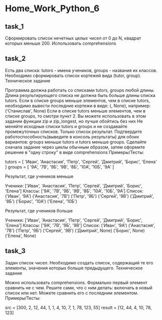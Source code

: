 # Home_Work_Python_6
## task_1
Сформировать список нечетных целых чисел от 0 до N, квадрат которых меньше 200. Использовать comprehensions

## task_2
Есть два списка: tutors - имена учеников, groups - названия их классов. Необходимо сформировать список кортежей вида (tutor, group).
Техническое задание

Программа должна работать со списками tutors, groups любой длины.
Длина результирующего списка не должна быть больше длины списка tutors.
Если в списке groups меньше элементов, чем в списке tutors, необходимо вывести последние кортежи в виде: (<tutor>, None), например: ('Станислав', None)
Если в списке tutors меньше элементов, чем в списке groups, то смотри пункт 2.
Вы можете использовать в этом задании функции zip и zip_longest, но лучше обойтись без них
Не меняйте исходные списки tutors и groups и не создавайте промежуточных списков. Только список результат.
Подтвердите работоспособность(выведите в консоль результаты) для обоих вариантов: groups меньше tutors и tutors меньше groups.
Сделайте сначала задание через циклы обычным образом, затем оформите решение в "одну строку" в виде comprehensions
Примеры/Тесты:


tutors = [
    'Иван', 'Анастасия', 'Петр', 'Сергей', 
    'Дмитрий', 'Борис', 'Елена'
]
groups = [
    '9А', '7В', '9Б', '9В', '8Б', '10А', '10Б', '9А'
]

Результат, где учеников меньше


Ученики: ['Иван', 'Анастасия', 'Петр', 'Сергей', 'Дмитрий', 'Борис', 'Елена']
Классы: ['9А', '7В', '9Б', '9В', '8Б', '10А', '10Б', '9А']
Список:
('Иван', '9А')
('Анастасия', '7В')
('Петр', '9Б')
('Сергей', '9В')
('Дмитрий', '8Б')
('Борис', '10А')
('Елена', '10Б')

Результат, где учеников больше


Ученики: ['Иван', 'Анастасия', 'Петр', 'Сергей', 'Дмитрий', 'Борис', 'Елена']
Классы: ['9А', '7В', '9Б', '9В']
Список:
('Иван', '9А')
('Анастасия', '7В')
('Петр', '9Б')
('Сергей', '9В')
('Дмитрий', None)
('Борис', None)
('Елена', None) 

## task_3
Задан список чисел. Необходимо создать список, содержащий те его элементы, значения которых больше предыдущего.
Техническое задание

Можно использовать comprehensions.
Формально первый элемент сравнить не с чем. Решите сами, что с ним делать: включать в новый список или нет. Можете сравнить его с последним элементом.
Примеры/Тесты:


src = [300, 2, 12, 44, 1, 1, 4, 10, 7, 1, 78, 123, 55]
result = [12, 44, 4, 10, 78, 123]